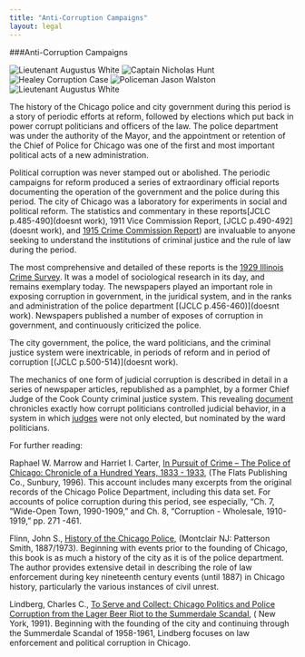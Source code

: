 ```yaml
---
title: "Anti-Corruption Campaigns"
layout: legal
---
```


###Anti-Corruption Campaigns

![Lieutenant Augustus White](historical/timeline/1917/446/)
![Captain Nicholas Hunt](/historical/timeline/1917/431/)
![Healey Corruption Case](/historical/timeline/1916/430/)
![Policeman Jason Walston](/historical/timeline/1915/432/)
![Lieutenant Augustus White](/historical/timeline/1917/437/)

The history of the Chicago police and city government during this period is a story of periodic efforts at reform, followed by elections which put back in power corrupt politicians and officers of the law. The police department was under the authority of the Mayor, and the appointment or retention of the Chief of Police for Chicago was one of the first and most important political acts of a new administration.

Political corruption was never stamped out or abolished.  The periodic campaigns for reform produced a series of extraordinary official reports documenting the operation of the government and the police during this period.  The city of Chicago was a laboratory for experiments in social and political reform. The statistics and commentary in these reports[JCLC p.485-490](doesnt work), 1911 Vice Commission Report, [JCLC p.490-492](doesnt work), and [1915 Crime Commission Report](/pubs/ccreport/)) are invaluable to anyone seeking to understand the institutions of criminal justice and the rule of law during the period.

The most comprehensive and detailed of these reports is the [1929 Illinois Crime Survey](/pubs/icc/). It was a model of sociological research in its day, and remains exemplary today. The newspapers played an important role in exposing corruption in government, in the juridical system, and in the ranks and administration of the police department [(JCLC p.456-460)](doesnt work). Newspapers published a number of exposes of corruption in government, and continuously criticized the police.

The city government, the police, the ward politicians, and the criminal justice system were inextricable, in periods of reform and in period of corruption [(JCLC p.500-514)](doesnt work).

The mechanics of one form of judicial corruption is described in detail in a series of newspaper articles, republished as a pamphlet, by a former Chief Judge of the Cook County criminal justice system. This revealing [document](/pubs/graft/) chronicles exactly how corrupt politicians controlled judicial behavior, in a system in which [judges](/historical/legal/judges/) were not only elected, but nominated by the ward politicians.

For further reading:

Raphael W. Marrow and Harriet I. Carter, [In Pursuit of Crime – The Police of Chicago: Chronicle of a Hundred Years, 1833 - 1933](https://www.amazon.com/exec/obidos/tg/detail/-/1883033047/qid=1086273906/sr=1-1/ref=sr_1_1/104-5698753-1575148?v=glance&s=books), (The Flats Publishing Co., Sunbury, 1996). This account includes many excerpts from the original records of the Chicago Police Department, including this data set. For accounts of police corruption during this period, see especially, “Ch. 7, “Wide-Open Town, 1990-1909,” and Ch. 8, “Corruption - Wholesale, 1910-1919,” pp. 271 -461.

Flinn, John S., [History of the Chicago Police](https://www.amazon.com/exec/obidos/tg/detail/-/0875851649/qid=1086273953/sr=1-2/ref=sr_1_2/104-5698753-1575148?v=glance&s=books), (Montclair NJ: Patterson Smith, 1887/1973). Beginning with events prior to the founding of Chicago, this book is as much a history of the city as it is of the police department. The author provides extensive detail in describing the role of law enforcement during key nineteenth century events (until 1887) in Chicago history, particularly the various instances of civil unrest.

Lindberg, Charles C., [To Serve and Collect: Chicago Politics and Police Corruption from the Lager Beer Riot to the Summerdale Scandal](https://www.amazon.com/exec/obidos/tg/detail/-/0275934152/qid=1086274008/sr=1-1/ref=sr_1_1/104-5698753-1575148?v=glance&s=books), ( New York, 1991). Beginning with the founding of the city and continuing through the Summerdale Scandal of 1958-1961, Lindberg focuses on law enforcement and political corruption in Chicago.
